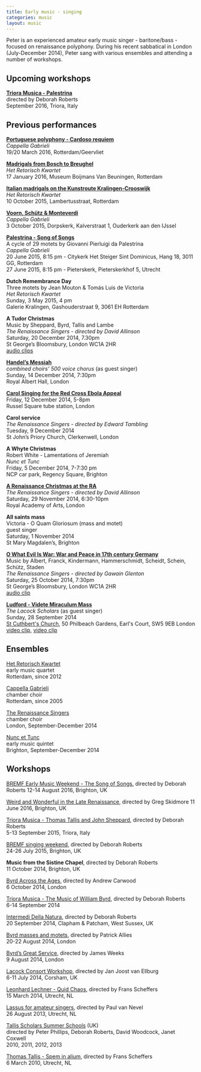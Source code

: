 ```yaml
---
title: Early music - singing
categories: music
layout: music
---
```


Peter is an experienced amateur early music singer - baritone/bass - focused on renaissance polyphony. During his recent sabbatical in London (July-December 2014), Peter sang with various ensembles and attending a number of workshops.

<div class="row">
<div class="col-md-7">

<h2>Upcoming workshops</h2>

<p><strong><a href="http://www.trioramusica.com">Triora Musica - Palestrina</a></strong>
<br>directed by Deborah Roberts  
<br>September 2016, Triora, Italy</p>

<h2>Previous performances</h2>

<p><strong><a href="http://cappellagabrieli.nl/concert-2016-03_en.html">Portuguese polyphony - Cardoso requiem</a></strong>
<br><em>Cappella Gabrieli</em>
<br>19/20 March 2016, Rotterdam/Geervliet</p>

<p><strong><a href="http://retorisch.com/2016-01-17">Madrigals from Bosch to Breughel</a></strong>
<br><em>Het Retorisch Kwartet</em>
<br>17 January 2016, Museum Boijmans Van Beuningen, Rotterdam</p>

<p><strong><a href="http://retorisch.com/2015-10-10">Italian madrigals on the Kunstroute Kralingen-Crooswijk</a></strong>
<br><em>Het Retorisch Kwartet</em>
<br>10 October 2015, Lambertusstraat, Rotterdam</p>

<p><strong><a href="http://cappellagabrieli.nl/concert-2015-10_en.html">Voorn, Schütz &amp; Monteverdi</a></strong>
<br><em>Cappella Gabrieli</em>
<br>3 October 2015, Dorpskerk, Kalverstraat 1, Ouderkerk aan den Ĳssel</p>

<p><strong><a href="http://cappellagabrieli.nl/concert-2015-06_en.html">Palestrina - Song of Songs</a></strong>
<br>A cycle of 29 motets by Giovanni Pierluigi da Palestrina
<br><em>Cappella Gabrieli</em>
<br>20 June 2015, 8:15 pm - Citykerk Het Steiger Sint Dominicus, Hang 18, 3011 GG, Rotterdam
<br>27 June 2015, 8:15 pm - Pieterskerk, Pieterskerkhof 5, Utrecht</p>

<p><strong>Dutch Remembrance Day</strong>
<br>Three motets by Jean Mouton &amp; Tomás Luis de Victoria
<br><em>Het Retorisch Kwartet</em>
<br>Sunday, 3 May 2015, 4 pm
<br>Galerie Kralingen, Gashouderstraat 9, 3061 EH Rotterdam</p>

<p><strong>A Tudor Christmas</strong>
<br>Music by Sheppard, Byrd, Tallis and Lambe
<br><em>The Renaissance Singers - directed by David Allinson</em>
<br>Saturday, 20 December 2014, 7.30pm
<br>St George’s Bloomsbury, London WC1A 2HR
<br><a href="https://soundcloud.com/renaissance-singers/sets/live-in-concert-a-tudor-christmas">audio clips</a></p>

<p><strong><a href="http://www.royalalberthall.com/tickets/christmas/messiah-1/default.aspx">Handel’s Messiah</a></strong>
<br><em>combined choirs’ 500 voice chorus</em> (as guest singer)
<br>Sunday, 14 December 2014, 7:30pm
<br>Royal Albert Hall, London</p>

<p><strong><a href="https://www.facebook.com/events/324384354429203/">Carol Singing for the Red Cross Ebola Appeal</a></strong>
<br>Friday, 12 December 2014, 5-8pm
<br>Russel Square tube station, London</p>

<p><strong>Carol service</strong>
<br><em>The Renaissance Singers - directed by Edward Tambling</em>
<br>Tuesday, 9 December 2014
<br>St John’s Priory Church, Clerkenwell, London</p>

<p><strong>A Whyte Christmas</strong>
<br>Robert White - Lamentations of Jeremiah
<br><em>Nunc et Tunc</em>
<br>Friday, 5 December 2014, 7-7:30 pm
<br>NCP car park, Regency Square, Brighton</p>

<p><strong><a href="https://www.royalacademy.org.uk/event/a-renaissance-christmas-at-the-ra">A Renaissance Christmas at the RA</a></strong>
<br><em>The Renaissance Singers - directed by David Allinson</em>
<br>Saturday, 29 November 2014, 6:30-10pm
<br>Royal Academy of Arts, London</p>

<p><strong>All saints mass</strong>
<br>Victoria - O Quam Gloriosum (mass and motet)
<br>guest singer
<br>Saturday, 1 November 2014
<br>St Mary Magdalen’s, Brighton</p>

<p><strong><a href="http://www.renaissancesingers.com/">O What Evil Is War: War and Peace in 17th century Germany</a></strong>
<br>Music by Albert, Franck, Kindermann, Hammerschmidt, Scheidt, Schein, Schütz, Staden
<br><em>The Renaissance Singers - directed by Gawain Glenton</em>
<br>Saturday, 25 October 2014, 7:30pm
<br>St George’s Bloomsbury, London WC1A 2HR
<br><a href="https://soundcloud.com/renaissance-singers/in-concert-da-pacem-domine-melchior-franck-c1579-1639">audio clip</a></p>

<p><strong><a href="https://www.facebook.com/events/1478810692375628/">Ludford - Videte Miraculum Mass</a></strong>
<br><em>The Lacock Scholars</em> (as guest singer)
<br>Sunday, 28 September 2014
<br><a href="http://www.saintcuthbert.org">St Cuthbert's Church</a>, 50 Philbeach Gardens, Earl's Court, SW5 9EB London
<br><a href="https://www.youtube.com/watch?v=1DeSHsybbgA">video clip</a>,
<a href="https://www.youtube.com/watch?v=uo2oWmxjILI">video clip</a></p>

</div>
<div class="col-md-3">

<h2>Ensembles</h2>

<p><a href="http://retorisch.com">Het Retorisch Kwartet</a>
<br>early music quartet
<br>Rotterdam, since 2012</p>

<p><a href="http://cappellagabrieli.nl">Cappella Gabrieli</a>
<br>chamber choir
<br>Rotterdam, since 2005</p>

<p><a href="http://www.renaissancesingers.com/">The Renaissance Singers</a>
<br>chamber choir
<br>London, September-December 2014</p>

<p><a href="https://www.facebook.com/NuncetTunc">Nunc et Tunc</a>
<br>early music quintet
<br>Brighton, September-December 2014</p>

</div>
</div>



## Workshops

[BREMF Early Music Weekend - The Song of Songs](http://www.bremf.org.uk/earlymusicweekend/), directed by Deborah Roberts
12-14 August 2016, Brighton, UK

[Weird and Wonderful in the Late Renaissance](http://www.bremf.org.uk/bricon/), directed by Greg Skidmore
11 June 2016, Brighton, UK

[Triora Musica - Thomas Tallis and John Sheppard](http://www.trioramusica.com), directed by Deborah Roberts  
5-13 September 2015, Triora, Italy

[BREMF singing weekend](http://www.bremf.org.uk/singweekend/), directed by Deborah Roberts  
24-26 July 2015, Brighton, UK

**Music from the Sistine Chapel**, directed by Deborah Roberts  
11 October 2014, Brighton, UK

[Byrd Across the Ages](http://www.renaissancesingers.com/The_Renaissance_Singers/Open_Workshops_14-15.html), directed by Andrew Carwood  
6 October 2014, London

[Triora Musica - The Music of William Byrd](http://www.trioramusica.com), directed by Deborah Roberts  
6-14 September 2014

[Intermedi Della Natura](https://www.facebook.com/events/1510819269135664/), directed by Deborah Roberts  
20 September 2014, Clapham & Patcham, West Sussex, UK

[Byrd masses and motets](http://www.siglodeoro.co.uk/event/workshop/), directed by Patrick Allies  
20-22 August 2014, London

[Byrd’s Great Service](http://www.orlandochoir.org.uk/events.php?20140809), directed by James Weeks  
9 August 2014, London

[Lacock Consort Workshop](http://www.lacock.org), directed by Jan Joost van Ellburg  
6-11 July 2014, Corsham, UK

[Leonhard Lechner - Quid Chaos](http://haagsrenaissancekamerkoor.nl/index.php/workshops/2014), directed by Frans Scheffers  
15 March 2014, Utrecht, NL

[Lassus for amateur singers](http://www.oudemuziek.nl/agenda/alle-concerten-2013-2014/seizoen-2013-2014/37-paul-van-nevel-lassus-voor-amateurzangers/37-paul-van-nevel-lassus-voor-amateurzangers/), directed by Paul van Nevel  
26 August 2013, Utrecht, NL

[Tallis Scholars Summer Schools](http://www.tsss.uk.com) (UK)  
directed by Peter Phillips, Deborah Roberts, David Woodcock, Janet Coxwell  
2010, 2011, 2012, 2013

[Thomas Tallis - Spem in alium](http://www.haagsrenaissancekamerkoor.nl/old/Oude%20bestanden/workshop-Tallis-terugblik.htm), directed by Frans Scheffers  
6 March 2010, Utrecht, NL
